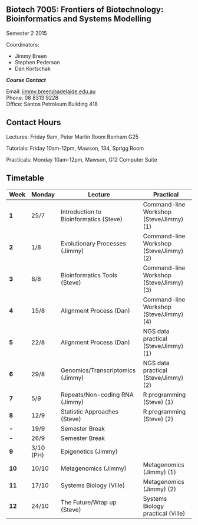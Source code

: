 ## Biotech 7005: Frontiers of Biotechnology: Bioinformatics and Systems Modelling 

Semester 2 2015

Coordinators:
- Jimmy Breen
- Stephen Pederson
- Dan Kortschak  

__*Course Contact*__

Email: jimmy.breen@adelaide.edu.au  
Phone: 08 8313 9228  
Office: Santos Petroleum Building 418  

## Contact Hours


Lectures: Friday 9am, Peter Martin Room Benham G25

Tutorials: Friday 10am-12pm, Mawson, 134, Sprigg Room

Practicals: Monday 10am-12pm, Mawson, G12 Computer Suite


## Timetable


| **Week** | **Monday** |**Lecture**    | **Practical** |
|----------|------------|---------------|---------------|
| **1** | 25/7 | Introduction to Bioinformatics (Steve)| Command-line Workshop (Steve/Jimmy) (1) |  
| **2** | 1/8  | Evolutionary Processes (Jimmy) | Command-line Workshop (Steve/Jimmy) (2) |  
| **3** | 8/8  | Bioinformatics Tools (Steve) | Command-line Workshop (Steve/Jimmy) (3) |
| **4** | 15/8 | Alignment Process (Dan) | Command-line Workshop (Steve/Jimmy) (4) |  
| **5** | 22/8 | Alignment Process (Dan) | NGS data practical (Steve/Jimmy) (1) |  
| **6** | 29/8 | Genomics/Transcriptomics (Jimmy) | NGS data practical (Steve/Jimmy) (2) |  
| **7** | 5/9  | Repeats/Non-coding RNA (Jimmy) | R programming (Steve) (1) |  
| **8** | 12/9 | Statistic Approaches (Steve) | R programming (Steve) (2) |  
| **-** | 19/9 | Semester Break |
| **-** | 26/9 | Semester Break |
| **9** | 3/10 (PH) | Epigenetics (Jimmy) | |  
| **10** | 10/10 | Metagenomics (Jimmy) | Metagenomics (Jimmy) (1)  |  
| **11** | 17/10 | Systems Biology (Ville) | Metagenomics (Jimmy) (2) |
| **12** | 24/10 | The Future/Wrap up (Steve) | Systems Biology practical (Ville)  |  
